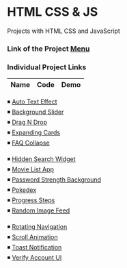 # HTML CSS & JS

Projects with HTML CSS and JavaScript

### Link of the Project [Menu](https://mridul2820.github.io/html-css-js-projects/)

### Individual Project Links

| Name | Code | Demo |
| ----- | ----- | ----- |

◾ [Auto Text Effect](https://mridul2820.github.io/html-css-js-projects/projects/auto-text-effect/index.html)
<br/>
◾ [Background Slider](https://mridul2820.github.io/html-css-js-projects/projects/background-slider/index.html)
<br/>
◾ [Drag N Drop](https://mridul2820.github.io/html-css-js-projects/projects/drag-n-drop/index.html)
<br/>
◾ [Expanding Cards](https://mridul2820.github.io/html-css-js-projects/projects/expanding-cards/index.html)
<br/>
◾ [FAQ Collapse](https://mridul2820.github.io/html-css-js-projects/projects/faq-collapse/index.html)
<br/>

◾ [Hidden Search Widget](https://mridul2820.github.io/html-css-js-projects/projects/hidden-search-widget/index.html)
<br/>
◾ [Movie List App](https://mridul2820.github.io/html-css-js-projects/projects/movie-list-app/index.html)
<br/>
◾ [Password Strength Background](https://mridul2820.github.io/html-css-js-projects/projects/password-strength-background/index.html)
<br/>
◾ [Pokedex](https://mridul2820.github.io/html-css-js-projects/projects/pokedex/index.html)
<br/>
◾ [Progress Steps](https://mridul2820.github.io/html-css-js-projects/projects/progress-steps/index.html)
<br/>
◾ [Random Image Feed](https://mridul2820.github.io/html-css-js-projects/projects/random-image-feed/index.html)
<br/>

◾ [Rotating Navigation](https://mridul2820.github.io/html-css-js-projects/projects/rotating-navigation/index.html)
<br/>
◾ [Scroll Animation](https://mridul2820.github.io/html-css-js-projects/projects/scroll-animation/index.html)
<br/>
◾ [Toast Notification](https://mridul2820.github.io/html-css-js-projects/projects/toast-notification/index.html)
<br/>
◾ [Verify Account UI](https://mridul2820.github.io/html-css-js-projects/projects/verify-account-UI/index.html)
<br/>
